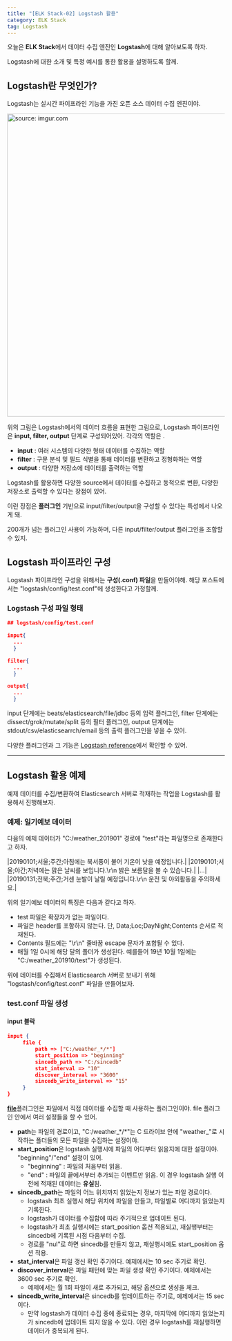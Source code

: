 ```yaml
---
title: "[ELK Stack-02] Logstash 활용"
category: ELK Stack
tag: Logstash
---
```


오늘은 **ELK Stack**에서 데이터 수집 엔진인 **Logstash**에 대해 알아보도록 하자. 

Logstash에 대한 소개 및 특정 예시를 통한 활용을 설명하도록 할께.

## Logstash란 무엇인가?

Logstash는 실시간 파이프라인 기능을 가진 오픈 소스 데이터 수집 엔진이야.

<a href="https://i.imgur.com/rHoB6Th"><img src="https://i.imgur.com/rHoB6Th.png" width="700px" title="source: imgur.com" /></a>

위의 그림은 Logstash에서의 데이터 흐름을 표현한 그림으로, Logstash 파이프라인은 **input, filter, output** 단계로 구성되어있어. 각각의 역할은 .

 - **input** : 여러 시스템의 다양한 형태 데이터를 수집하는 역할
 - **filter** : 구문 분석 및 필드 식별을 통해 데이터를 변환하고 정형화하는 역할
 - **output** : 다양한 저장소에 데이터를 출력하는 역할

Logstash를 활용하면 다양한 source에서 데이터를 수집하고 동적으로 변환, 다양한 저장소로 출력할 수 있다는 장점이 있어.

이런 장점은 **플러그인** 기반으로 input/filter/output을 구성할 수 있다는 특성에서 나오게 돼.

200개가 넘는 플러그인 사용이 가능하며, 다른 input/filter/output 플러그인을 조합할 수 있지.

## Logstash 파이프라인 구성

Logstash 파이프라인 구성을 위해서는 **구성(.conf) 파일**을 만들어야해. 해당 포스트에서는 "logstash/config/test.conf"에 생성한다고 가정할께.

### Logstash 구성 파일 형태

```json
## logstash/config/test.conf

input{
  ...
  }

filter{
  ...
  }

output{
  ...
  }
```

input 단계에는 beats/elasticsearch/file/jdbc 등의 입력 플러그인, filter 단계에는 dissect/grok/mutate/split 등의 필터 플러그인, output 단계에는 stdout/csv/elasticsearrch/email 등의 출력 플러그인을 넣을 수 있어.

다양한 플러그인과 그 기능은 [Logstash reference](https://www.elastic.co/guide/en/logstash/current/index.html)에서 확인할 수 있어.

---

## Logstash 활용 예제

예제 데이터를 수집/변환하여 Elasticsearch 서버로 적재하는 작업을 Logstash를 활용해서 진행해보자. 

### 예제: 일기예보 데이터

다음의 예제 데이터가 "C:/weather_201901" 경로에 "test"라는 파일명으로 존재한다고 하자.

|20190101;서울;주간;아침에는 북서풍이 불어 기온이 낮을 예정입니다.|
|20190101;서울;야간;저녁에는 맑은 날씨를 보입니다.\r\n 밝은 보름달을 볼 수 있습니다.|
|...|
|20190131;전북;주간;거센 눈발이 날릴 예정입니다.\r\n 운전 및 야외활동을 주의하세요.|

위의 일기예보 데이터의 특징은 다음과 같다고 하자.

 - test 파일은 확장자가 없는 파일이다.
 - 파일은 header를 포함하지 않는다. 단, Data;Loc;DayNight;Contents 순서로 적재된다.
 - Contents 필드에는 "\r\n" 줄바꿈 escape 문자가 포함될 수 있다.
 - 매월 1일 0시에 해당 달의 폴더가 생성된다. 예를들어 19년 10월 1일에는 "C:/weather_201910/test"가 생성된다.
 
위에 데이터를 수집해서 Elasticsearch 서버로 보내기 위해 "logstash/config/test.conf" 파일을 만들어보자.

### test.conf 파일 생성

#### input 블락

```json
input {
     file {
         path => ["C:/weather_*/*"]
         start_position => "beginning"
         sincedb_path => "C:/sincedb"
         stat_interval => "10"
         discover_interval => "3600"
         sincedb_write_interval => "15"
     }
}
```

[**file**](https://www.elastic.co/guide/en/logstash/current/plugins-inputs-file.html)플러그인은 파일에서 직접 데이터를 수집할 때 사용하는 플러그인이야. file 플러그인 안에서 여러 설정들을 할 수 있어.

   + **path**는 파일의 경로이고, "C:/weather_\*/\*"는 C 드라이브 안에 "weather_"로 시작하는 폴더들의 모든 파일을 수집하는 설정이야.
   + **start_position**은 logstash 실행시에 파일의 어디부터 읽을지에 대한 설정이야. "beginning"/"end" 설정이 있어.
      - "beginning" : 파일의 처음부터 읽음.
      - "end" : 파일의 끝에서부터 추가되는 이벤트만 읽음. 이 경우 logstash 실행 이전에 적재된 데이터는 **유실**됨.
   + **sincedb_path**는 파일의 어느 위치까지 읽었는지 정보가 있는 파일 경로이다.
      - logstash 최초 실행시 해당 위치에 파일을 만들고, 파일별로 어디까지 읽었는지 기록한다.
      - logstash가 데이터를 수집함에 따라 주기적으로 업데이트 된다.
      - logstash가 최초 실행시에는 start_position 옵션 적용되고, 재실행부터는 sincedb에 기록된 시점 다음부터 수집.
      - 경로를 "nul"로 하면 sincedb를 만들지 않고, 재실행시에도 start_position 옵션 적용.
   + **stat_interval**은 파일 갱신 확인 주기이다. 예제에서는 10 sec 주기로 확인.
   + **discover_interval**은 파일 패턴에 맞는 파일 생성 확인 주기이다. 예제에서는 3600 sec 주기로 확인.
      - 예제에서는 월 1회 파일이 새로 추가되고, 해당 옵션으로 생성을 체크.
   + **sincedb_write_interval**은 sincedb를 업데이트하는 주기로, 예제에서는 15 sec 이다.
      - 만약 logstash가 데이터 수집 중에 종료되는 경우, 마지막에 어디까지 읽었는지가 sincedb에 업데이트 되지 않을 수 있다. 이런 경우 logstash를 재실행하면 데이터가 중복되게 된다.
